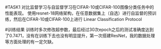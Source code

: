 #TASK1
对比监督学习与自监督学习在CIFAR-10或CIFAR-100图像分类任务中的性能表现。
使用resnet-18网络架构，在任意数据集上（自选）进行自监督的预训练，然后在CIFAR-10或CIFAR-100上进行 Linear Classification Protocol

#训练结果
训练时多次修改超参数，最后经过30次epoch之后的测试准确度达到了0.7471，没有在训练下去也没有明显提升，第一次搭建ResNet，我的数据处理等方面处理的有一定欠缺。
